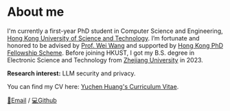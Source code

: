 About me
======

I'm currently a first-year PhD student in Computer Science and Engineering, [Hong Kong University of Science and Technology](https://hkust.edu.hk/). I’m fortunate and honored to be advised by [Prof. Wei Wang](https://home.cse.ust.hk/~weiwa/) and supported by [Hong Kong PhD Fellowship Scheme](https://www.ugc.edu.hk/eng/rgc/funding_opport/hkpfs/call_letter.html). Before joining HKUST, I got my B.S. degree in Electronic Science and Technology from [Zhejiang University](https://www.zju.edu.cn/) in 2023.

**Research interest:** LLM security and privacy.

You can find my CV here: [Yuchen Huang's Curriculum Vitae](../assets/Curriculum_Vitae_20240502.pdf).

[📧Email](yhuanggn@connect.ust.hk) / [💻Github](https://github.com/lukahhcm)
